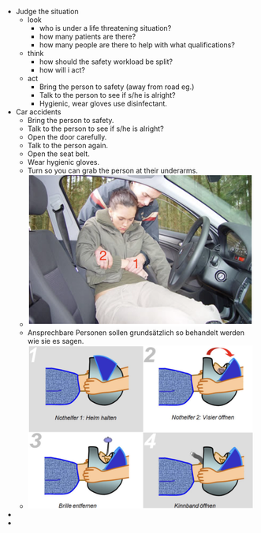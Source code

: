 - Judge the situation
	- look
		- who is under a life threatening situation?
		- how many patients are there?
		- how many people are there to help with what qualifications?
	- think
		- how should the safety workload be split?
		- how will i act?
	- act
		- Bring the person to safety (away from road eg.)
		- Talk to the person to see if s/he is alright?
		- Hygienic, wear gloves use disinfectant.
- Car accidents
	- Bring the person to safety.
	- Talk to the person to see if s/he is alright?
	- Open the door carefully.
	- Talk to the person again.
	- Open the seat belt.
	- Wear hygienic gloves.
	- Turn so you can grab the person at their underarms.
	- ![image.png](../assets/image_1676214438529_0.png)
	- Ansprechbare Personen sollen grundsätzlich so behandelt werden wie sie es sagen.
	- ![image.png](../assets/image_1676215187082_0.png)
-
-